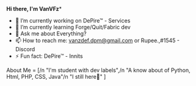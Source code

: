 **Hi there, I'm VanVFz***

- 🔭 I’m currently working on DePire™ - Services
- 🌱 I’m currently learning Forge/Quit/Fabric dev
- 💬 Ask me about Everything?
- 📫 How to reach me: vanzdef.dpm@gmail.com or Rupee.,#1545 - Discord
- ⚡ Fun fact: DePire™ - Innits

About Me = [/n
    "I'm student with dev labels",/n
    "A know about of Python, Html, PHP, CSS, Java"/n
    "I still here🍰"
]



 
